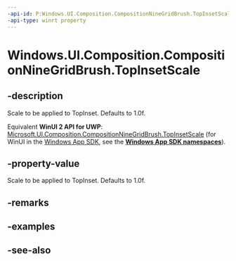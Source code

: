```yaml
---
-api-id: P:Windows.UI.Composition.CompositionNineGridBrush.TopInsetScale
-api-type: winrt property
---
```


<!-- Property syntax
public float TopInsetScale { get;  set; }
-->

# Windows.UI.Composition.CompositionNineGridBrush.TopInsetScale

## -description
Scale to be applied to TopInset. Defaults to 1.0f.

Equivalent **WinUI 2 API for UWP**: [Microsoft.UI.Composition.CompositionNineGridBrush.TopInsetScale](/windows/winui/api/microsoft.ui.composition.compositionninegridbrush.topinsetscale) (for WinUI in the [Windows App SDK](/windows/apps/windows-app-sdk/), see the **[Windows App SDK namespaces](/windows/windows-app-sdk/api/winrt/)**).

## -property-value
Scale to be applied to TopInset. Defaults to 1.0f.

## -remarks

## -examples

## -see-also
